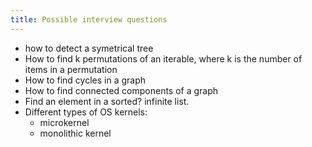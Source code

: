 ```yaml
---
title: Possible interview questions
---
```


* how to detect a symetrical tree
* How to find k permutations of an iterable, where k is the number of items in a permutation
* How to find cycles in a graph
* How to find connected components of a graph
* Find an element in a sorted? infinite list.
* Different types of OS kernels:
    * microkernel
    * monolithic kernel

